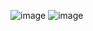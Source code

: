![image](https://github.com/user-attachments/assets/b3c1c009-1578-42e3-8ac9-7fe8ca3b61c8)
![image](https://github.com/user-attachments/assets/6a1d920f-c77a-49aa-9794-98f3f9d1600b)
